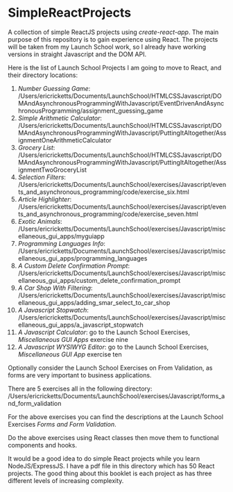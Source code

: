 # SimpleReactProjects
A collection of simple ReactJS projects using _create-react-app_.  The main purpose of this repository is to gain experience using React.
The projects will be taken from my Launch School work, so I already have working versions in straight Javascript and the DOM API.

Here is the list of Launch School Projects I am going to move to React, and their directory locations:

1.  _Number Guessing Game_: /Users/ericricketts/Documents/LaunchSchool/HTMLCSSJavascript/DOMAndAsynchronousProgrammingWithJavascript/EventDrivenAndAsynchronousProgramming/assignment_guessing_game
2.  _Simple Arithmetic Calculator_: /Users/ericricketts/Documents/LaunchSchool/HTMLCSSJavascript/DOMAndAsynchronousProgrammingWithJavascript/PuttingItAltogether/AssignmentOneArithmeticCalculator
3.  _Grocery List_: /Users/ericricketts/Documents/LaunchSchool/HTMLCSSJavascript/DOMAndAsynchronousProgrammingWithJavascript/PuttingItAltogether/AssignmentTwoGroceryList
4.  _Selection Filters_: /Users/ericricketts/Documents/LaunchSchool/exercises/Javascript/events_and_asynchronous_programming/code/exercise_six.html
5.  _Article Highlighter_: /Users/ericricketts/Documents/LaunchSchool/exercises/Javascript/events_and_asynchronous_programming/code/exercise_seven.html
6.  _Exotic Animals_: /Users/ericricketts/Documents/LaunchSchool/exercises/Javascript/miscellaneous_gui_apps/myguiapp
7.  _Programming Languages Info_: /Users/ericricketts/Documents/LaunchSchool/exercises/Javascript/miscellaneous_gui_apps/programming_languages
8.  _A Custom Delete Confirmation Prompt_: /Users/ericricketts/Documents/LaunchSchool/exercises/Javascript/miscellaneous_gui_apps/custom_delete_confirmation_prompt
9.  _A Car Shop With Filtering_: /Users/ericricketts/Documents/LaunchSchool/exercises/Javascript/miscellaneous_gui_apps/adding_smar_select_to_car_shop
10. _A Javascript Stopwatch_: /Users/ericricketts/Documents/LaunchSchool/exercises/Javascript/miscellaneous_gui_apps/a_javascript_stopwatch
11. _A Javascript Calculator_: go to the Launch School Exercises, _Miscellaneous GUI Apps_ exercise nine
12. _A Javascript WYSIWYG Editor_: go to the Launch School Exercises, _Miscellaneous GUI App_ exercise ten

Optionally consider the Launch School Exercises on From Validation, as forms are very important to business applications.

There are 5 exercises all in the following directory:
/Users/ericricketts/Documents/LaunchSchool/exercises/Javascript/forms_and_form_validation

For the above exercises you can find the descriptions at the Launch School Exercises _Forms and Form Validation_.

Do the above exercises using React classes then move them to functional components and hooks.

It would be a good idea to do simple React projects while you learn NodeJS/ExpressJS.  I have a pdf file in this directory which has 50 React projects.
The good thing about this booklet is each project as has three different levels of increasing complexity.


